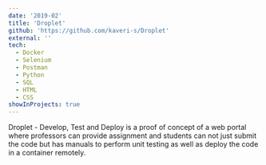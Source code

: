 ```yaml
---
date: '2019-02'
title: 'Droplet'
github: 'https://github.com/kaveri-s/Droplet'
external: ''
tech:
  - Docker
  - Selenium
  - Postman
  - Python
  - SQL
  - HTML
  - CSS
showInProjects: true
---
```


Droplet - Develop, Test and Deploy is a proof of concept of a web portal where professors can provide assignment and students can not just submit the code but has manuals to perform unit testing as well as deploy the code in a container remotely.
